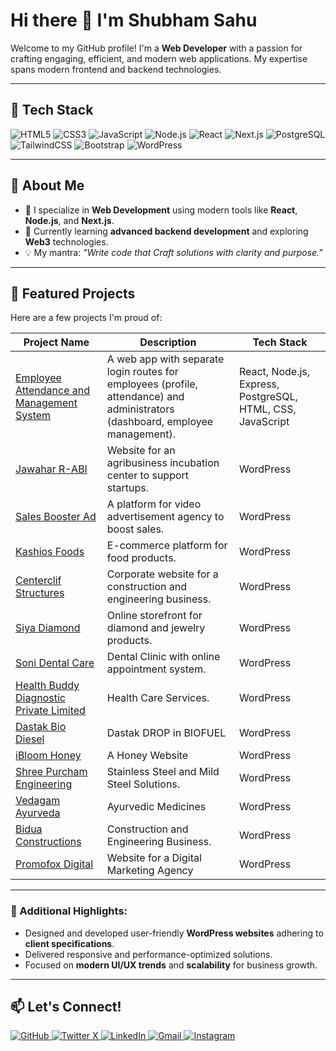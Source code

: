 # Hi there 👋 I'm Shubham Sahu

Welcome to my GitHub profile! I'm a **Web Developer** with a passion for crafting engaging, efficient, and modern web applications. My expertise spans modern frontend and backend technologies.

---

## 🌟 Tech Stack
![HTML5](https://img.shields.io/badge/-HTML5-E34F26?style=flat-square&logo=html5&logoColor=white)
![CSS3](https://img.shields.io/badge/-CSS3-1572B6?style=flat-square&logo=css3)
![JavaScript](https://img.shields.io/badge/-JavaScript-F7DF1E?style=flat-square&logo=javascript&logoColor=black)
![Node.js](https://img.shields.io/badge/-Node.js-339933?style=flat-square&logo=node.js&logoColor=white)
![React](https://img.shields.io/badge/-React-61DAFB?style=flat-square&logo=react&logoColor=black)
![Next.js](https://img.shields.io/badge/-Next.js-000000?style=flat-square&logo=nextdotjs&logoColor=white)
![PostgreSQL](https://img.shields.io/badge/-PostgreSQL-336791?style=flat-square&logo=postgresql&logoColor=white)
![TailwindCSS](https://img.shields.io/badge/-TailwindCSS-06B6D4?style=flat-square&logo=tailwindcss&logoColor=white)
![Bootstrap](https://img.shields.io/badge/-Bootstrap-563D7C?style=flat-square&logo=bootstrap&logoColor=white)
![WordPress](https://img.shields.io/badge/-WordPress-21759B?style=flat-square&logo=wordpress&logoColor=white)

---

## 🌟 About Me
- 💼 I specialize in **Web Development** using modern tools like **React**, **Node.js**, and **Next.js**.
- 🌱 Currently learning **advanced backend development** and exploring **Web3** technologies.
- 💡 My mantra: *"Write code that Craft solutions with clarity and purpose."*

---

## 📂 Featured Projects
Here are a few projects I'm proud of:

| Project Name                                                           | Description                                                                                 | Tech Stack                              |
|------------------------------------------------------------------------|---------------------------------------------------------------------------------------------|-----------------------------------------|
| [Employee Attendance and Management System](https://github.com/Shubham-07x/employee-management) | A web app with separate login routes for employees (profile, attendance) and administrators (dashboard, employee management). | React, Node.js, Express, PostgreSQL, HTML, CSS, JavaScript |
| [Jawahar R-ABI](https://jawaharr-abi.com)                              | Website for an agribusiness incubation center to support startups.                          | WordPress                               |
| [Sales Booster Ad](https://salesboosterad.com)                                | A platform for video advertisement agency to boost sales.                            | WordPress                               |
| [Kashios Foods](https://kashiosfoods.com)                              | E-commerce platform for food products.                                                      | WordPress                               |
| [Centerclif Structures](https://centerclif.com)                        | Corporate website for a construction and engineering business.                              | WordPress                               |
| [Siya Diamond](https://siyadiamond.com)                                | Online storefront for diamond and jewelry products.                                         | WordPress                               |
| [Soni Dental Care](https://sonidentalcare.in/)                                | Dental Clinic with online appointment system.                                  | WordPress                               |
| [Health Buddy Diagnostic Private Limited](https://health-buddy.in/)                                | Health Care Services.                                         | WordPress     |
| [Dastak Bio Diesel](https://dastakbiodiesel.com/)                                | Dastak DROP in BIOFUEL                                         | WordPress                       |
| [iBloom Honey](https://ibloom.co.in/)                                | A Honey Website                                        | WordPress                               |
| [Shree Purcham Engineering](https://spcel.in/)                                |Stainless Steel and Mild Steel Solutions.                                    | WordPress                               |
| [Vedagam Ayurveda](https://vedagam.com/)                                | Ayurvedic Medicines                                       | WordPress                               |
| [Bidua Constructions](https://biduaconstructions.com/)                                | Construction and Engineering Business.                                         | WordPress                |
| [Promofox Digital](https://promofox.in/)                                | Website for a Digital Marketing Agency                                        | WordPress                               |

---

### 🌟 Additional Highlights:
- Designed and developed user-friendly **WordPress websites** adhering to **client specifications**.
- Delivered responsive and performance-optimized solutions.
- Focused on **modern UI/UX trends** and **scalability** for business growth.

---

## 📫 Let's Connect!
<p>
  <a href="https://github.com/Shubham-07x/" target="_blank">
    <img alt="GitHub" src="https://img.shields.io/badge/GitHub-%2312100E.svg?&style=for-the-badge&logo=Github&logoColor=white" />
  </a> 
  <a href="https://x.com/py_code_" target="_blank">
    <img alt="Twitter X" src="https://img.shields.io/badge/x-%231DA1F2.svg?&style=for-the-badge&logo=twitter&logoColor=white" />
  </a> 
  <a href="https://www.linkedin.com/in/shubham-web" target="_blank">
    <img alt="LinkedIn" src="https://img.shields.io/badge/linkedin-%230077B5.svg?&style=for-the-badge&logo=linkedin&logoColor=white" />
  </a> 
  <a href="mailto:work.shubhamsahu@gmail.com" target="_blank">
    <img alt="Gmail" src="https://img.shields.io/badge/email-%2300A859.svg?&style=for-the-badge&logo=gmail&logoColor=white" />
  </a>
  <a href="https://www.instagram.com/shubham._.o2/" target="_blank">
    <img alt="Instagram" src="https://img.shields.io/badge/Instagram-%23E4405F.svg?&style=for-the-badge&logo=Instagram&logoColor=white" />
  </a>
</p>

